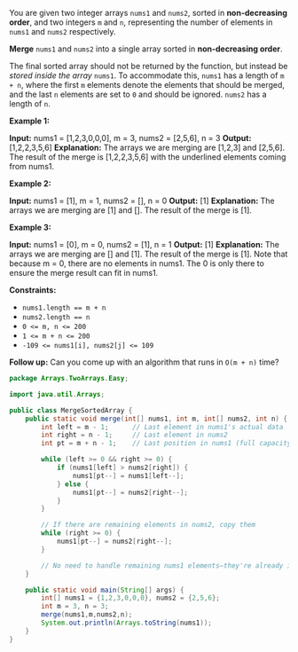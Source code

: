 You are given two integer arrays `nums1` and `nums2`, sorted in **non-decreasing order**, and two integers `m` and `n`, representing the number of elements in `nums1` and `nums2` respectively.

**Merge** `nums1` and `nums2` into a single array sorted in **non-decreasing order**.

The final sorted array should not be returned by the function, but instead be _stored inside the array_ `nums1`. To accommodate this, `nums1` has a length of `m + n`, where the first `m` elements denote the elements that should be merged, and the last `n` elements are set to `0` and should be ignored. `nums2` has a length of `n`.

**Example 1:**

**Input:** nums1 = [1,2,3,0,0,0], m = 3, nums2 = [2,5,6], n = 3
**Output:** [1,2,2,3,5,6]
**Explanation:** The arrays we are merging are [1,2,3] and [2,5,6].
The result of the merge is [1,2,2,3,5,6] with the underlined elements coming from nums1.

**Example 2:**

**Input:** nums1 = [1], m = 1, nums2 = [], n = 0
**Output:** [1]
**Explanation:** The arrays we are merging are [1] and [].
The result of the merge is [1].

**Example 3:**

**Input:** nums1 = [0], m = 0, nums2 = [1], n = 1
**Output:** [1]
**Explanation:** The arrays we are merging are [] and [1].
The result of the merge is [1].
Note that because m = 0, there are no elements in nums1. The 0 is only there to ensure the merge result can fit in nums1.

**Constraints:**

- `nums1.length == m + n`
- `nums2.length == n`
- `0 <= m, n <= 200`
- `1 <= m + n <= 200`
- `-109 <= nums1[i], nums2[j] <= 109`

**Follow up:** Can you come up with an algorithm that runs in `O(m + n)` time?

```java
package Arrays.TwoArrays.Easy;

import java.util.Arrays;

public class MergeSortedArray {
    public static void merge(int[] nums1, int m, int[] nums2, int n) {
        int left = m - 1;      // Last element in nums1's actual data
        int right = n - 1;     // Last element in nums2
        int pt = m + n - 1;    // Last position in nums1 (full capacity)

        while (left >= 0 && right >= 0) {
            if (nums1[left] > nums2[right]) {
                nums1[pt--] = nums1[left--];
            } else {
                nums1[pt--] = nums2[right--];
            }
        }

        // If there are remaining elements in nums2, copy them
        while (right >= 0) {
            nums1[pt--] = nums2[right--];
        }

        // No need to handle remaining nums1 elements—they're already in place
    }

    public static void main(String[] args) {
        int[] nums1 = {1,2,3,0,0,0}, nums2 = {2,5,6};
        int m = 3, n = 3;
        merge(nums1,m,nums2,n);
        System.out.println(Arrays.toString(nums1));
    }
}

```